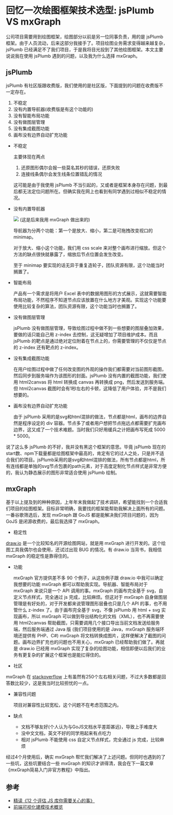 # 回忆一次绘图框架技术选型: jsPlumb VS mxGraph

公司项目需要用到绘图框架，绘图部分以前是另一位同事负责，用的是 jsPlumb 框架。由于人员流动，后来这部分我接手了。项目绘图业务需求变得越来越复杂，jsPlumb 已经满足不了我们项目，于是我将目光投到了其他绘图框架。本文主要说说我在使用 jsPlumb 遇到的问题，以及我为什么选择 mxGraph。

## jsPlumb
jsPlumb 有社区版跟收费版，我们使用的是社区版，下面提到的问题在收费版不一定存在。

1. 不稳定
1. 没有内置导航器(收费版是有这个功能的)
1. 没有智能布局功能
1. 没有做图层管理
1. 没有集成截图功能
1. 画布没有边界自动扩充功能

- 不稳定

	主要体现在两点
	
	1. 还原图形偶尔会报一些莫名其秒的错误，还原失败
	2. 连接线条偶尔会发生线条位置错乱的情况
	
	这可能是由于我使用 jsPlumb 不当引起的，又或者是框架本身存在问题，到最后都无法定位问题所在。但确实我在网上也看到有同学遇到过相似不稳定的情况。

- 没有内置导航器

	![](https://ws2.sinaimg.cn/large/006tKfTcgy1g0pkz2gbpnj305p04x0sn.jpg)
	(这是后来我用 mxGraph 做出来的)
	
	导航器为分两个功能：第一个是放大、缩小，第二是可拖拽改变视口的 minimap。
	
	对于放大、缩小这个功能，我们用 css scale 来对整个画布进行缩放。但这个方法的缺点很快就暴露了，缩放后节点位置会发生改变。
	
	至于 minimap 要实现的话无异于重复造轮子，团队资源有限，这个功能当时搁置了。

- 智能布局

	产品有一个需求是将用户 Excel 表中的数据用图形的方式展示，这就需要智能布局功能，不然程序不知道节点应该放置在什么地方才美观。实现这个功能要使用比较复杂的算法，团队资源有限，这个功能当时也搁置了。

- 没有做图层管理

	jsPlumb 没有做图层管理，导致绘图过程中做不到一些想要的图层叠加效果，要做的话只能自己用 z-index 去控制，这无疑增加了项目维护成本。而且 jsPlumb 的靶点是通过绝对定位附着在节点上的，你需要管理的不仅仅是节点的 z-index 还有靶点的 z-index。

- 没有集成截图功能

	在用户绘图过程中做了任何改变图的外观的操作我们都需要对当前图形截图，然后同步到服务端作为该图形的封面。jsPlumb 没有内置的截图功能，我们使用 html2canvas 将 html 转换成 canvas 再转换成 png，然后发送到服务端。但 html2canvas 截图时会有1秒左右的卡顿，这降低了用户体验，并不是我们想要的。

- 画布没有边界自动扩充功能

	由于 jsPlumb 采用的是svg和html混排的做法，节点都是html，画布的边界自然是程序设定的 div 容器。节点多了或者用户想把节点拖远点都需要扩充画布边界，这又成了一个技术难题。当时我们只好用缓兵之计把画布写死成 5000 * 5000。
	
说了这么多 jsPlumb 的不好，我并没有黑这个框架的意思。毕竟 jsPlumb 现在的 start数、npm下载量都是绘图框架中最高的，肯定有它的过人之处，只是并不适合我们的项目。jsPlumb采用的是svg和html混排的做法，所有节点都是html，所有连线都是单独的svg节点包裹的path元素，对于高度定制化节点样式是非常方便的，我认为静态展示的图形非常适合使用 jsPlumb 绘制。

## mxGraph
基于以上提及到的种种原因，上年年末我做起了技术调研，希望能找到一个合适我们项目的绘图框架。目标非常明确，我要找的框架能帮助我解决上面所有的问题。一番谷歌筛选后，发现 mxGraph 跟 GoJS 都是能解决我们项目问题的，因为 GoJS 是闭源收费的，最后我选择了 mxGraph。

- 稳定性

[draw.io](https://www.draw.io/) 是一个比较知名的开源绘图网站，就是用 mxGraph 进行开发的。这个绘图工具我偶尔也会使用，还试过出现 BUG 的情况。有 draw.io 当背书，我相信 mxGraph 的稳定性是靠得住的。

- 功能

	mxGraph 官方提供差不多 90 个例子，从这些例子跟 draw.io 中我可以确定我想要的功能 mxGraph 都可以帮助我实现。导航器、智能布局对于 mxGraph 来说只是一个 API 调用的事。mxGraph 的画布完全基于 svg，自定义节点样式，完全通过 js 完成，比较麻烦。但这对于 mxGraph 自身做图层管理是有好处的，对于开发都来说管理图形层叠也只是几个 API 的事，也不用管什么 z-index 了。由于画布完全基于 svg，不像 jsPlumb 用 html + svg 实现画布，所以 mxGraph 可以做到导出结构化的文档（XML），也不再需要使用 html2canvas 帮助截图，只需要调用几个接口导出当前文档发送给服务端，然后服务端通过 Java 版 (我们项目使用的是 Java，mxGraph 服务端环境还提供有 PHP、C#) mxGraph 将文档转换成图片，这样便解决了截图的问题。画布边界扩充也的问题也不用关心，mxGraph 已经帮助我们做了。再就是 draw.io 已经用 mxGraph 实现了复杂的绘图功能，相信即便以后我们的业务有更复杂的扩展这个框架也是能扛得住的。

- 社区

 mxGraph 在 [stackoverflow](https://stackoverflow.com/questions/tagged/mxgraph) 上有虽然有250个左右相关问题，不过大多数都是回答数比较少，这是我当时比较担忧的一点。

- 兼容性问题

	项目对兼容性比较宽松，这个问题不在考虑范围之内。

- 缺点

	- 文档不够友好(个人认为与GoJS文档水平差距甚远)，导致上手难度大
	- 没中文文档，英文不好的同学用起来有点吃力
	- 相对 jsPlumb 不能使用 css 自定义节点样式，完全通过 js 完成，比较麻烦

经过4个月使用后，确实 mxGraph 帮忙我们解决了上述问题。但同时也遇到的了一些坑，这些坑要结合一些 mxGraph 的知识才讲得清，我会在下一篇文章《mxGraph简易入门非官方教程》中指出。

## 参考
- [精读《12 个评估 JS 库你需要关心的事》](https://zhuanlan.zhihu.com/p/45264866)
- [前端可视化建模技术概览](https://leungwensen.github.io/blog/2015/frontend-visual-modeling.html)
